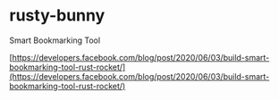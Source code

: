 # rusty-bunny
Smart Bookmarking Tool

[https://developers.facebook.com/blog/post/2020/06/03/build-smart-bookmarking-tool-rust-rocket/](https://developers.facebook.com/blog/post/2020/06/03/build-smart-bookmarking-tool-rust-rocket/)